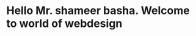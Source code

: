 
<!DOCTYPE html>
<html>
<head>
<title> 
title test by shameer
</title>
</head>
<body>
<h1> Hello Mr. shameer basha. Welcome to world of webdesign</h1>
</body>
</html>
